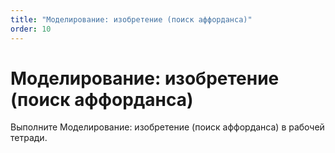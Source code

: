 ```yaml
---
title: "Моделирование: изобретение (поиск аффорданса)"
order: 10
---
```


# Моделирование: изобретение (поиск аффорданса)

Выполните Моделирование: изобретение (поиск аффорданса) в рабочей тетради.